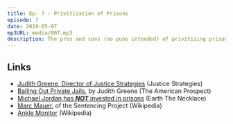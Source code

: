 ```yaml
---
title: Ep. 7 - Privitization of Prisons
episode: 7
date: 2019-05-07
mp3URL: media/007.mp3
description: The pros and cons (no puns intended) of privitizing prisons.
---
```


## Links

- [Judith Greene, Director of Justice Strategies](https://www.justicestrategies.org/who-we-are) (Justice Strategies)
- [Bailing Out Private Jails](https://prospect.org/article/bailing-out-private-jails), by Judith Greene (The American Prospect)
- [Michael Jordan has **_NOT_** invested in prisons](https://www.earnthenecklace.com/fact-check-legendary-basketball-player-michael-jordan-prisons/) (Earth The Necklace)
- [Marc Mauer](https://en.wikipedia.org/wiki/Marc_Mauer), of the Sentencing Project (Wikipedia)
- [Ankle Monitor](https://en.wikipedia.org/wiki/Ankle_monitor) (Wikipedia)

